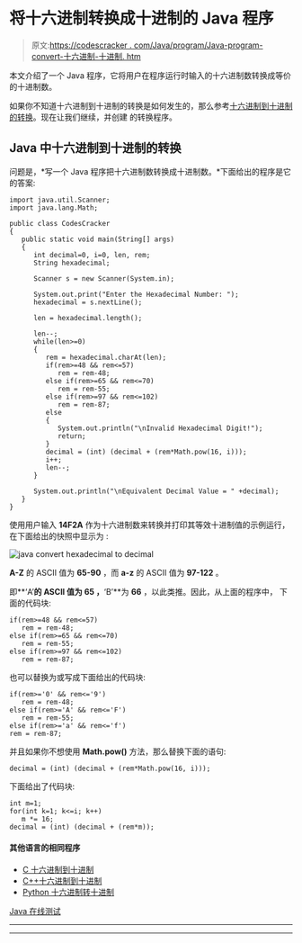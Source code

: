 # 将十六进制转换成十进制的 Java 程序

> 原文:[https://codescracker . com/Java/program/Java-program-convert-十六进制-十进制. htm](https://codescracker.com/java/program/java-program-convert-hexadecimal-to-decimal.htm)

本文介绍了一个 Java 程序，它将用户在程序运行时输入的十六进制数转换成等价的十进制数。

如果你不知道十六进制到十进制的转换是如何发生的，那么参考[十六进制到十进制的转换](/computer-fundamental/hexadecimal-to-decimal.htm)。现在让我们继续，并创建 的转换程序。

## Java 中十六进制到十进制的转换

问题是，*写一个 Java 程序把十六进制数转换成十进制数。*下面给出的程序是它的答案:

```
import java.util.Scanner;
import java.lang.Math;

public class CodesCracker
{
   public static void main(String[] args)
   {
      int decimal=0, i=0, len, rem;
      String hexadecimal;

      Scanner s = new Scanner(System.in);

      System.out.print("Enter the Hexadecimal Number: ");
      hexadecimal = s.nextLine();

      len = hexadecimal.length();

      len--;
      while(len>=0)
      {
         rem = hexadecimal.charAt(len);
         if(rem>=48 && rem<=57)
            rem = rem-48;
         else if(rem>=65 && rem<=70)
            rem = rem-55;
         else if(rem>=97 && rem<=102)
            rem = rem-87;
         else
         {
            System.out.println("\nInvalid Hexadecimal Digit!");
            return;
         }
         decimal = (int) (decimal + (rem*Math.pow(16, i)));
         i++;
         len--;
      }

      System.out.println("\nEquivalent Decimal Value = " +decimal);
   }
}
```

使用用户输入 **14F2A** 作为十六进制数来转换并打印其等效十进制值的示例运行，在下面给出的快照中显示为 :

![java convert hexadecimal to decimal](../Images/9d5ebe1186f5e3e1422cb74dd964aafd.png)

**A-Z** 的 ASCII 值为 **65-90** ，而 **a-z** 的 ASCII 值为 **97-122** 。

即**‘A’**的 ASCII 值为 **65** ，**‘B’**为 **66** ，以此类推。因此，从上面的程序中， 下面的代码块:

```
if(rem>=48 && rem<=57)
   rem = rem-48;
else if(rem>=65 && rem<=70)
   rem = rem-55;
else if(rem>=97 && rem<=102)
   rem = rem-87;
```

也可以替换为或写成下面给出的代码块:

```
if(rem>='0' && rem<='9')
   rem = rem-48;
else if(rem>='A' && rem<='F')
   rem = rem-55;
else if(rem>='a' && rem<='f')
rem = rem-87;
```

并且如果你不想使用 **Math.pow()** 方法，那么替换下面的语句:

```
decimal = (int) (decimal + (rem*Math.pow(16, i)));
```

下面给出了代码块:

```
int m=1;
for(int k=1; k<=i; k++)
   m *= 16;
decimal = (int) (decimal + (rem*m));
```

#### 其他语言的相同程序

*   [C 十六进制到十进制](/c/program/c-program-convert-hexadecimal-to-decimal.htm)
*   [C++十六进制到十进制](/cpp/program/cpp-program-convert-hexadecimal-to-decimal.htm)
*   [Python 十六进制转十进制](/python/program/python-program-convert-hexadecimal-to-decimal.htm)

[Java 在线测试](/exam/showtest.php?subid=1)

* * *

* * *